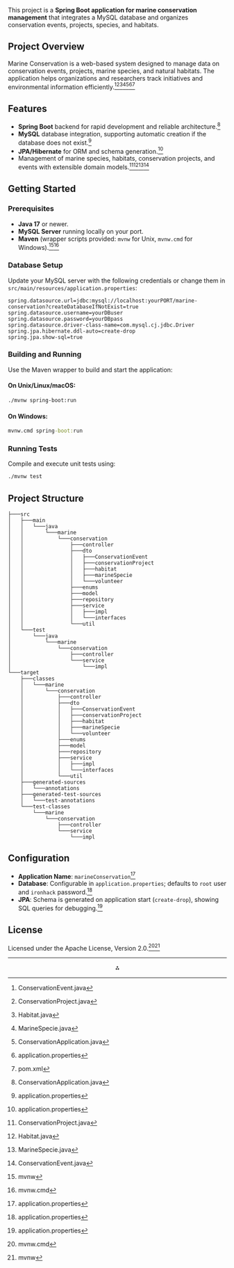 This project is a **Spring Boot application for marine conservation management** that integrates a MySQL database and organizes conservation events, projects, species, and habitats. 
## Project Overview

Marine Conservation is a web-based system designed to manage data on conservation events, projects, marine species, and natural habitats. The application helps organizations and researchers track initiatives and environmental information efficiently.[^4][^5][^6][^7][^2][^3][^1]

## Features

- **Spring Boot** backend for rapid development and reliable architecture.[^2]
- **MySQL** database integration, supporting automatic creation if the database does not exist.[^3]
- **JPA/Hibernate** for ORM and schema generation.[^3]
- Management of marine species, habitats, conservation projects, and events with extensible domain models.[^5][^6][^7][^4]


## Getting Started

### Prerequisites

- **Java 17** or newer.
- **MySQL Server** running locally on your port.
- **Maven** (wrapper scripts provided: `mvnw` for Unix, `mvnw.cmd` for Windows).[^8][^9]


### Database Setup

Update your MySQL server with the following credentials or change them in `src/main/resources/application.properties`:

```properties
spring.datasource.url=jdbc:mysql://localhost:yourPORT/marine-conservation?createDatabaseIfNotExist=true 
spring.datasource.username=yourDBuser
spring.datasource.password=yourDBpass
spring.datasource.driver-class-name=com.mysql.cj.jdbc.Driver
spring.jpa.hibernate.ddl-auto=create-drop
spring.jpa.show-sql=true
```


### Building and Running

Use the Maven wrapper to build and start the application:

#### On Unix/Linux/macOS:

```sh
./mvnw spring-boot:run
```


#### On Windows:

```bat
mvnw.cmd spring-boot:run
```


### Running Tests

Compile and execute unit tests using:

```sh
./mvnw test
```


## Project Structure

```
├───src
│   ├───main
│   │   └───java
│   │       └───marine
│   │           └───conservation
│   │               ├───controller
│   │               ├───dto
│   │               │   ├───ConservationEvent
│   │               │   ├───conservationProject
│   │               │   ├───habitat
│   │               │   ├───marineSpecie
│   │               │   └───volunteer
│   │               ├───enums
│   │               ├───model
│   │               ├───repository
│   │               ├───service
│   │               │   ├───impl
│   │               │   └───interfaces
│   │               └───util
│   └───test
│       └───java
│           └───marine
│               └───conservation
│                   ├───controller
│                   └───service
│                       └───impl
└───target
    ├───classes
    │   └───marine
    │       └───conservation
    │           ├───controller
    │           ├───dto
    │           │   ├───ConservationEvent
    │           │   ├───conservationProject
    │           │   ├───habitat
    │           │   ├───marineSpecie
    │           │   └───volunteer
    │           ├───enums
    │           ├───model
    │           ├───repository
    │           ├───service
    │           │   ├───impl
    │           │   └───interfaces
    │           └───util
    ├───generated-sources
    │   └───annotations
    ├───generated-test-sources
    │   └───test-annotations
    └───test-classes
        └───marine
            └───conservation
                ├───controller
                └───service
                    └───impl

```


## Configuration

- **Application Name**: `marineConservation`[^3]
- **Database**: Configurable in `application.properties`; defaults to `root` user and `ironhack` password.[^3]
- **JPA**: Schema is generated on application start (`create-drop`), showing SQL queries for debugging.[^3]


## License

Licensed under the Apache License, Version 2.0.[^9][^8]

***

<div style="text-align: center">⁂</div>

[^1]: pom.xml

[^2]: ConservationApplication.java

[^3]: application.properties

[^4]: ConservationEvent.java

[^5]: ConservationProject.java

[^6]: Habitat.java

[^7]: MarineSpecie.java

[^8]: mvnw

[^9]: mvnw.cmd

[^10]: ConservationApplicationTests.java

